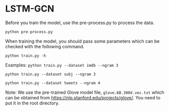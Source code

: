 # LSTM-GCN

Before you train the model, use the pre-process.py to process the data.

`python pre-process.py`

When training the model, you should pass some parameters which can be checked with the following command.

`python train.py -h`

Examples: 
`python train.py --dataset imdb --ngram 3`

`python train.py --dataset subj --ngram 3`

`python train.py --dataset tweets --ngram 4`

Note: We use the pre-trained Glove model file, `glove.6B.300d.vec.txt` which can be obtained from https://nlp.stanford.edu/projects/glove/. You need to put it in the root directory.
